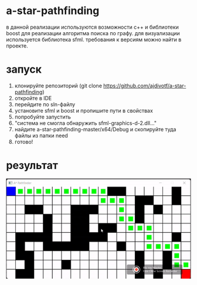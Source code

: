 # a-star-pathfinding

в данной реализации используются возможности c++ и библиотеки boost для реализации алгоритма поиска по графу. для визуализации используется библиотека sfml. требования к версиям можно найти в проекте. 

# запуск

1. клонируйте репозиторий (git clone https://github.com/ajdivotf/a-star-pathfinding)
2. откройте в IDE
3. перейдите по sln-файлу
4. установите sfml и boost и пропишите пути в свойствах
5. попробуйте запустить
6. "система не смогла обнаружить sfml-graphics-d-2.dll..."
7. найдите a-star-pathfinding-master/x64/Debug и скопируйте туда файлы из папки need
8. готово!

# результат

![](https://github.com/ajdivotf/a-star-pathfinding/blob/master/results/pathfinding_in_action.gif)
